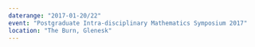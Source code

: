 ```yaml
---
daterange: "2017-01-20/22"
event: "Postgraduate Intra-disciplinary Mathematics Symposium 2017"
location: "The Burn, Glenesk"
---
```

